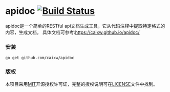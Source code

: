 apidoc [![Build Status](https://travis-ci.org/caixw/apidoc.svg?branch=master)](https://travis-ci.org/caixw/apidoc)
======

apidoc是一个简单的RESTful api文档生成工具，它从代码注释中提取特定格式的内容，生成文档。
具体文档可参考:https://caixw.github.io/apidoc/

### 安装

```shell
go get github.com/caixw/apidoc
```


### 版权

本项目采用[MIT](http://opensource.org/licenses/MIT)开源授权许可证，完整的授权说明可在[LICENSE](LICENSE)文件中找到。
